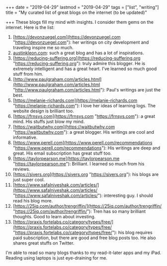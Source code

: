 +++
date = "2019-04-29"
lastmod = "2019-04-29"
tags = ["list", "writing"]
title = "My curated list of great blogs on the internet (to be updated)"

+++
These blogs fill my mind with insights. I consider them gems on the internet. Here is the list:

 1. [https://devonzuegel.com](https://devonzuegel.com "https://devonzuegel.com"): her writings on city development and traveling inspire me so much.
 2. [austinkleon.com](): such a great blog and has a lot of inspirations.
 3. [https://reducing-suffering.org](https://reducing-suffering.org "https://reducing-suffering.org"): truly admire this blogger. He is extremely intelligent and has a great heart. I've learned so much good stuff from him.
 4. [http://www.paulgraham.com/articles.html](http://www.paulgraham.com/articles.html "http://www.paulgraham.com/articles.html"): Paul's writings are just the best.
 5. [https://melanie-richards.com](https://melanie-richards.com "https://melanie-richards.com"): I love her ideas of learning logs. The website design is brilliant too.
 6. [https://frnsys.com](https://frnsys.com "https://frnsys.com"): a great mind. His stuffs just blow my mind.
 7. [https://waitbutwhy.com](https://waitbutwhy.com "https://waitbutwhy.com"): a great blogger. His writings are cool and informative.
 8. [https://www.perell.com](https://www.perell.com/recommendations "https://www.perell.com/recommendations"): His writings are deep and great. His email subscription has great stuff too.
 9. [https://taylorpearson.me](https://taylorpearson.me "https://taylorpearson.me"): Brilliant. I learned so much from his reviews.
10. [https://sivers.org](https://sivers.org "https://sivers.org"): his blogs are just super cool.
11. [https://www.safalniveshak.com/articles/](https://www.safalniveshak.com/articles/ "https://www.safalniveshak.com/articles/"): interesting guy. I should read his blog more.
12. [https://25iq.com/author/trengriffin/](https://25iq.com/author/trengriffin/ "https://25iq.com/author/trengriffin/"): Tren has so many brilliant thoughts. Good to learn about investing.
13. [https://praxis.fortelabs.co/category/types/free/](https://praxis.fortelabs.co/category/types/free/ "https://praxis.fortelabs.co/category/types/free/"): his blog requires paid subscription, but there are good and free blog posts too. He also shares great stuffs on Twitter.

I'm able to read so many blogs thanks to my read-it-later apps and my iPad. Reading using laptops is just eye-draining for me.